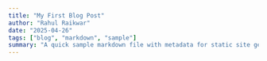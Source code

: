 ```yaml
---
title: "My First Blog Post"
author: "Rahul Raikwar"
date: "2025-04-26"
tags: ["blog", "markdown", "sample"]
summary: "A quick sample markdown file with metadata for static site generators like Jekyll or Hugo."
---
```


